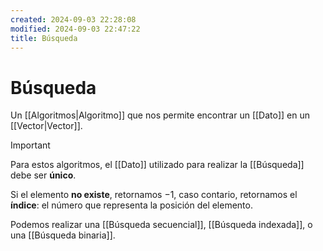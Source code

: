 ```yaml
---
created: 2024-09-03 22:28:08
modified: 2024-09-03 22:47:22
title: Búsqueda
---
```


# Búsqueda

Un [[Algoritmos|Algoritmo]] que nos permite encontrar un [[Dato]] en un [[Vector|Vector]].

> [!important]
> Para estos algoritmos, el [[Dato]] utilizado para realizar la [[Búsqueda]] debe ser **único**.

Si el elemento **no existe**, retornamos $-1$, caso contario, retornamos el **índice**: el número que representa la posición del elemento.

Podemos realizar una [[Búsqueda secuencial]], [[Búsqueda indexada]], o una [[Búsqueda binaria]].
